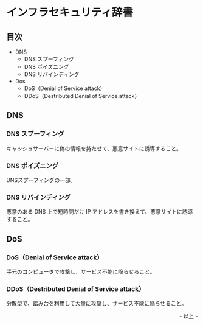 # インフラセキュリティ辞書

## 目次

* DNS
  * DNS スプーフィング
  * DNS ポイズニング
  * DNS リバインディング
* Dos
  * DoS（Denial of Service attack）
  * DDoS（Destributed Denial of Service attack）

## DNS

### DNS スプーフィング

キャッシュサーバーに偽の情報を持たせて、悪意サイトに誘導すること。<br>

### DNS ポイズニング

DNSスプーフィングの一部。<br>

### DNS リバインディング

悪意のある DNS 上で短時間だけ IP アドレスを書き換えて、悪意サイトに誘導すること。<br>

## DoS

### DoS（Denial of Service attack）

手元のコンピュータで攻撃し、サービス不能に陥らせること。<br>

### DDoS（Destributed Denial of Service attack）

分散型で、踏み台を利用して大量に攻撃し、サービス不能に陥らせること。<br>

<div style="text-align: right;">- 以上 -</div>
